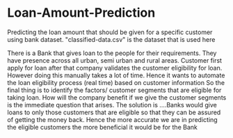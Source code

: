 # Loan-Amount-Prediction
Predicting the loan amount that should be given for a specific customer using bank dataset.
"classified-data.csv" is the dataset that is used here

There is a Bank that gives loan to the people for their requirements. They have 
presence across all urban, semi urban and rural areas. Customer first apply for 
loan after that company validates the customer eligibility for loan. However doing 
this manually takes a lot of time. Hence it wants to automate the loan eligibility 
process (real time) based on customer information
So the final thing is to identify the factors/ customer segments that are eligible for 
taking loan. How will the company benefit if we give the customer segments is 
the immediate question that arises. The solution is ….Banks would give loans to 
only those customers that are eligible so that they can be assured of getting the 
money back. Hence the more accurate we are in predicting the eligible customers 
the more beneficial it would be for the Bank
